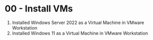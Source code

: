 # 00 - Install VMs

1. Installed Windows Server 2022 as a Virtual Machine in VMware Workstation
2. Installed Windows 11 as a Virtual Machine in VMware Workstation 